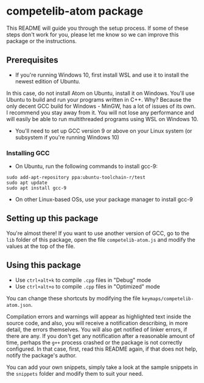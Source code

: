 # competelib-atom package

This README will guide you through the setup process. If some of these steps don't work for you, please let me know so we can improve this package or the instructions.

## Prerequisites

- If you're running Windows 10, first install WSL and use it to install the newest edition of Ubuntu.

In this case, do not install Atom on Ubuntu, install it on Windows. You'll use Ubuntu to build and run your programs written in C++. Why? Because the only decent GCC build for Windows - MinGW, has a lot of issues of its own. I recommend you stay away from it. You will not lose any performance and will easily be able to run multithreaded programs using WSL on Windows 10.

- You'll need to set up GCC version 9 or above on your Linux system (or subsystem if you're running Windows 10)

### Installing GCC

- On Ubuntu, run the following commands to install gcc-9:
```
sudo add-apt-repository ppa:ubuntu-toolchain-r/test
sudo apt update
sudo apt install gcc-9
```

- On other Linux-based OSs, use your package manager to install gcc-9

## Setting up this package

You're almost there! If you want to use another version of GCC, go to the `lib` folder of this package, open the file `competelib-atom.js` and modify the values at the top of the file.

## Using this package

- Use `ctrl+alt+k` to compile `.cpp` files in "Debug" mode
- Use `ctrl+alt+o` to compile `.cpp` files in "Optimized" mode

You can change these shortcuts by modifying the file `keymaps/competelib-atom.json`.

Compilation errors and warnings will appear as highlighted text inside the source code, and also, you will receive a notification describing, in more detail, the errors themselves. You will also get notified of linker errors, if there are any. If you don't get any notification after a reasonable amount of time, perhaps the `g++` process crashed or the package is not correctly configured. In that case, first, read this README again, if that does not help, notify the package's author.

You can add your own snippets, simply take a look at the sample snippets in the `snippets` folder and modify them to suit your need.
